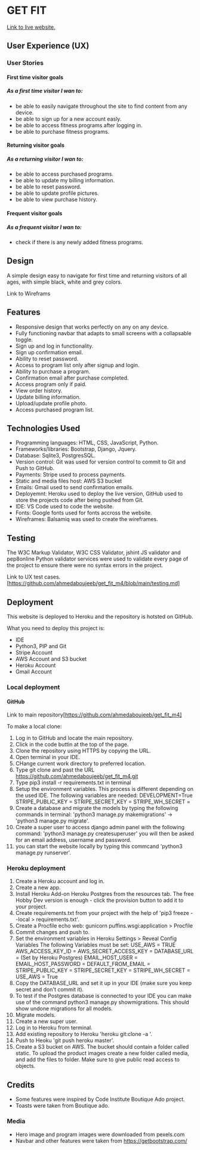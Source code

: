 # GET FIT

[Link to live website.](https://getfit-m4.herokuapp.com/)

## User Experience (UX)

### User Stories

#### First time visitor goals

##### As a first time visitor I wan to:

- be able to easily navigate throughout the site to find content from any device.
- be able to sign up for a new account easly.
- be able to access fitness programs after logging in.
- be able to purchase fitness programs.

#### Returning visitor goals

##### As a returning visitor I wan to:

- be able to access purchased programs.
- be able to update my billing information.
- be able to reset password.
- be able to update profile pictures.
- be able to view purchase history.

#### Frequent visitor goals

##### As a frequent visitor I wan to:

- check if there is any newly added fitness programs.

## Design

A simple design easy to navigate for first time and returning visitors of all ages, with simple black, white and grey colors. 

Link to Wireframs

## Features

- Responsive design that works perfectly on any on any device.
- Fully functioning navbar that adapts to small screens with a collapsable toggle.
- Sign up and log in functionality. 
- Sign up confirmation email. 
- Ability to reset password. 
- Access to program list only after signup and login. 
- Ability to purchase a program.
- Confirmation email after purchase completed.
- Access program only if paid. 
- View order history.
- Update billing information.
- Upload/update profile photo.
- Access purchased program list.

## Technologies Used

- Programming languages: HTML, CSS, JavaScript, Python.
- Frameworks/libraries: Bootstrap, Django, Jquery.
- Database: Sqlite3, PostgresSQL.
- Version control: Git was used for version control to commit to Git and Push to GitHub.
- Payments: Stripe used to process payments.
- Static and media files host: AWS S3 bucket
- Emails: Gmail used to send confirmation emails.
- Deployemnt: Heroku used to deploy the live version, GitHub used to store the projects code after being pushed from Git.
- IDE: VS Code used to  code the website.
- Fonts: Google fonts used for fonts accross the website.
- Wireframes: Balsamiq was used to create the wireframes.

## Testing

The W3C Markup Validator, W3C CSS Validator, jshint JS validator and pep8online Python validator services were used to validate every page of the project to ensure there were no syntax errors in the project.

Link to UX test cases.[https://github.com/ahmedaboujeeb/get_fit_m4/blob/main/testing.md]

## Deployment

This website is deployed to Heroku and the repository is hotsted on GitHub. 

What you need to deploy this project is:

- IDE
- Python3, PIP and Git 
- Stripe Account
- AWS Account and S3 bucket
- Heroku Account
- Gmail Account

### Local deployment

#### GitHub

Link to main repository[https://github.com/ahmedaboujeeb/get_fit_m4]

To make a local clone:

1. Log in to GitHub and locate the main repository.
2. Click in the code buttin at the top of the page.
3. Clone the repository using HTTPS by copying the URL.
4. Open terminal in your IDE.
5. CHange current work directory to preferred location.
6. Type git clone and past the URL https://github.com/ahmedaboujeeb/get_fit_m4.git
7. Type pip3 install -r requirements.txt in terminal
8. Setup the environment variables. This process is different depending on the used IDE. The following variables are needed:
DEVELOPMENT=True
STRIPE_PUBLIC_KEY = <YOUR STRIPE_PUBLIC_KEY>
STRIPE_SECRET_KEY = <YOUR STRIPE_SECRET_KEY>
STRIPE_WH_SECRET = <YOUR STRIPE_WH_SECRET>
10. Create a database and migrate the models by typing the following commands in terminal: 'python3 manage.py makemigrations' -> 'python3 manage.py migrate'. 
11. Create a super user to access django admin panel with the following command: 'python3 manage.py createsuperuser' you will then be asked for an email address, username and password.
12. you can start the website locally by typing this commcand 'python3 manage.py runserver'.

### Heroku deployment

1. Create a Heroku account and log in. 
2. Create a new app.
3. Install Heroku Add-on Heroku Postgres from the resources tab. The free Hobby Dev version is enough - click the provision button to add it to your project.
4. Create requirements.txt from your project with the help of 'pip3 freeze --local > requirements.txt'.
5. Create a Procfile echo web: gunicorn puffins.wsgi:application > Procfile
6. Commit changes and push to.
7. Set the environment variables in Heroku Settings > Reveal Config Variables The following Variables must be set: USE_AWS = TRUE
AWS_ACCESS_KEY_ID = <YOUR AWS_ACCESS_KEY_ID>
AWS_SECRET_ACCESS_KEY = <YOUR AWS_SECRET_ACCESS_KEY>
DATABASE_URL = <YOUR DATABASE_URL> (Set by Heroku Postgres)
EMAIL_HOST_USER = <YOUR EMAIL_HOST_USER>
EMAIL_HOST_PASSWORD = <YOUR EMAIL_HOST_PASSWORD>
DEFAULT_FROM_EMAIL = <YOUR DEFAULT_FROM_EMAIL>
STRIPE_PUBLIC_KEY = <YOUR STRIPE_PUBLIC_KEY>
STRIPE_SECRET_KEY = <YOUR STRIPE_SECRET_KEY>
STRIPE_WH_SECRET = <YOUR STRIPE_WH_SECRET>
USE_AWS = True
8. Copy the DATABASE_URL and set it up in your IDE (make sure you keep secret and don't commit it).
9. To test if the Postgres database is connected to your IDE you can make use of the command python3 manage.py showmigrations. This should show undone migrations for all models.
10. Migrate models.
11. Create a new super user.
12. Log in to Heroku from terminal.
13. Add existing repository to Heroku 'heroku git:clone -a <your repository>'.
14. Push to Heoku 'git push heroku master'.
15. Create a S3 bucket on AWS. The bucket should contain a folder called static. To upload the product images create a new folder called media, and add the files to folder. Make sure to give public read access to objects.

## Credits

- Some features were inspired by Code Institute Boutique Ado project.
- Toasts were taken from Boutique ado.

### Media

- Hero image and program images were downloaded from pexels.com
- Navbar and other features were taken from https://getbootstrap.com/
